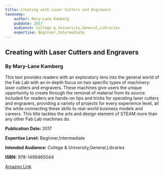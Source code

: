 ```yaml
---
title: Creating with Laser Cutters and Engravers
taxonomy:
	author: Mary-Lane Kamberg
	pubdate: 2017
	audience: College & University,General,Libraries
	expertise: Beginner,Intermediate
---
```

## Creating with Laser Cutters and Engravers
### By Mary-Lane Kamberg
This text provides readers with an exploratory lens into the general world of the Fab Lab with an in-depth focus on two specific types of machinery: laser cutters and engravers. These machines give users the unique opportunity to create through the removal of material from its source. Included for readers are hands-on tips and tricks for operating laser cutters and engravers, providing a variety of projects for every experience level, all the while connecting these skills to real-world business models and careers. This title tackles the arts and design element of STEAM more than any other Fab Lab machines do.

**Publication Date:** 2017

**Expertise Level:** Beginner,Intermediate

**Intended Audience:** College & University,General,Libraries

**ISBN:** 978-1499465044

[Amazon Link](https://www.amazon.com/Creating-Cutters-Engravers-Getting-Creative/dp/1499465041/ref=sr_1_11?s=books&ie=UTF8&qid=1543380732&sr=1-11&keywords=Laser+Cutting)